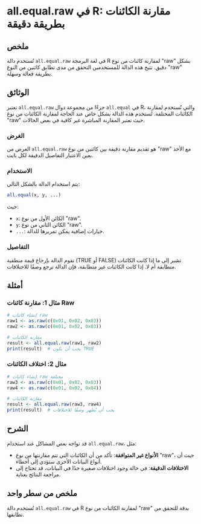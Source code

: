 <!--
Meta Description: # all.equal.raw في R: مقارنة الكائنات بطريقة دقيقة ## ملخص تُستخدم دالة `all.equal.raw` في لغة البرمجة R لمقارنة كائنات من نوع "raw" بشكل دقيق. تتيح ه...
Meta Keywords: raw, all, equal, الكائنات, نوع
-->

# all.equal.raw في R: مقارنة الكائنات بطريقة دقيقة

## ملخص
تُستخدم دالة `all.equal.raw` في لغة البرمجة R لمقارنة كائنات من نوع "raw" بشكل دقيق. تتيح هذه الدالة للمستخدمين التحقق من مدى تطابق كائنين من النوع "raw" بطريقة فعالة وسهلة.

## الوثائق
تعتبر `all.equal.raw` جزءًا من مجموعة دوال `all.equal` في R، والتي تُستخدم لمقارنة الكائنات المختلفة. تُستخدم هذه الدالة بشكل خاص عند الحاجة لمقارنة الكائنات من نوع "raw" حيث تعتبر المقارنة المباشرة غير كافية في بعض الحالات.

### الغرض
الغرض من `all.equal.raw` هو تقديم مقارنة دقيقة بين كائنين من نوع "raw" مع الأخذ بعين الاعتبار التفاصيل الدقيقة لكل بايت.

### الاستخدام
يتم استخدام الدالة بالشكل التالي:

```R
all.equal(x, y, ...)
```

حيث:
- `x`: الكائن الأول من نوع "raw".
- `y`: الكائن الثاني من نوع "raw".
- `...`: خيارات إضافية يمكن تمريرها للدالة.

### التفاصيل
تقوم الدالة بإرجاع قيمة منطقية (TRUE أو FALSE) تشير إلى ما إذا كانت الكائنات متطابقة أم لا. إذا كانت الكائنات غير متطابقة، فإن الدالة ترجع وصفًا للاختلافات.

## أمثلة
### مثال 1: مقارنة كائنات Raw
```R
# إنشاء كائنات raw
raw1 <- as.raw(c(0x01, 0x02, 0x03))
raw2 <- as.raw(c(0x01, 0x02, 0x03))

# مقارنة الكائنات
result <- all.equal.raw(raw1, raw2)
print(result)  # يجب أن يكون TRUE
```

### مثال 2: اختلاف الكائنات
```R
# إنشاء كائنات raw مختلفة
raw3 <- as.raw(c(0x01, 0x02, 0x03))
raw4 <- as.raw(c(0x01, 0x02, 0x04))

# مقارنة الكائنات
result <- all.equal.raw(raw3, raw4)
print(result)  # يجب أن يُظهر وصفًا للاختلافات
```

## الشرح
قد تواجه بعض المشاكل عند استخدام `all.equal.raw`، مثل:
- **الأنواع غير المتوافقة**: تأكد من أن الكائنات التي تتم مقارنتها من نوع "raw"، حيث أن أنواع البيانات الأخرى ستؤدي إلى أخطاء.
- **الاختلافات الدقيقة**: في حالة وجود اختلافات صغيرة جدًا في البيانات، قد تحتاج إلى مراجعة النتائج بعناية.

## ملخص من سطر واحد
تُستخدم دالة `all.equal.raw` في R لمقارنة الكائنات من نوع "raw" بدقة للتحقق من تطابقها.